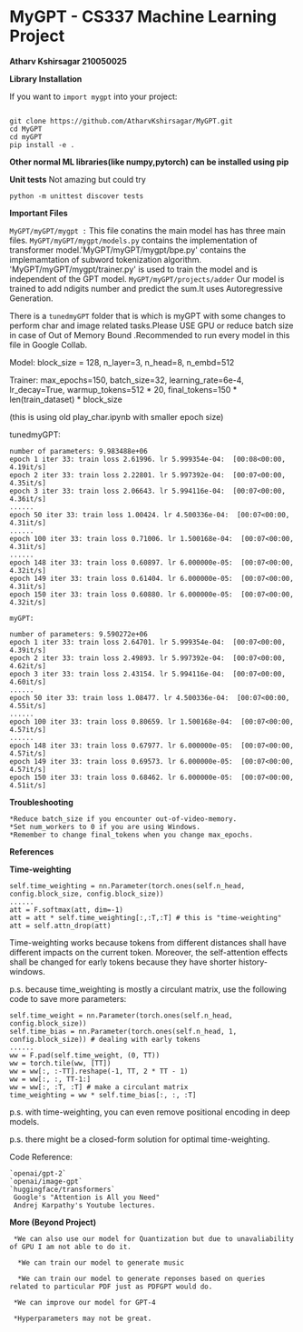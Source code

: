 # MyGPT - CS337 Machine Learning Project
**Atharv Kshirsagar 210050025**

**Library Installation**

If you want to `import mygpt` into your project:
```

git clone https://github.com/AtharvKshirsagar/MyGPT.git 
cd MyGPT
cd myGPT
pip install -e .
```
**Other normal ML libraries(like numpy,pytorch) can be installed using pip**

**Unit tests**
Not amazing but could try

```
python -m unittest discover tests
```

**Important Files**

`MyGPT/myGPT/mygpt :` This file conatins the main model has has three main files. `MyGPT/myGPT/mygpt/models.py` contains the implementation of transformer model.'MyGPT/myGPT/mygpt/bpe.py' contains the implemamtation of subword tokenization algorithm. 'MyGPT/myGPT/mygpt/trainer.py' is used to train the model and is independent of the GPT model.
 `MyGPT/myGPT/projects/adder` Our model is trained to add ndigits number and predict the sum.It uses Autoregressive  Generation.

 There is a `tunedmyGPT` folder that is which is myGPT with some changes to perform char and image related tasks.Please USE GPU or reduce batch size in case of Out of Memory Bound .Recommended to run every model in this file in Google Collab.

Model: block_size = 128, n_layer=3, n_head=8, n_embd=512

Trainer: max_epochs=150, batch_size=32, learning_rate=6e-4, lr_decay=True, warmup_tokens=512 * 20, final_tokens=150 * len(train_dataset) * block_size

(this is using old play_char.ipynb with smaller epoch size)

tunedmyGPT:

```
number of parameters: 9.983488e+06
epoch 1 iter 33: train loss 2.61996. lr 5.999354e-04:  [00:08<00:00,  4.19it/s]
epoch 2 iter 33: train loss 2.22801. lr 5.997392e-04:  [00:07<00:00,  4.35it/s]
epoch 3 iter 33: train loss 2.06643. lr 5.994116e-04:  [00:07<00:00,  4.36it/s]
......
epoch 50 iter 33: train loss 1.00424. lr 4.500336e-04:  [00:07<00:00,  4.31it/s]
......
epoch 100 iter 33: train loss 0.71006. lr 1.500168e-04:  [00:07<00:00,  4.31it/s]
......
epoch 148 iter 33: train loss 0.60897. lr 6.000000e-05:  [00:07<00:00,  4.32it/s]
epoch 149 iter 33: train loss 0.61404. lr 6.000000e-05:  [00:07<00:00,  4.31it/s]
epoch 150 iter 33: train loss 0.60880. lr 6.000000e-05:  [00:07<00:00,  4.32it/s]
```
```
myGPT:

number of parameters: 9.590272e+06
epoch 1 iter 33: train loss 2.64701. lr 5.999354e-04:  [00:07<00:00,  4.39it/s]
epoch 2 iter 33: train loss 2.49893. lr 5.997392e-04:  [00:07<00:00,  4.62it/s]
epoch 3 iter 33: train loss 2.43154. lr 5.994116e-04:  [00:07<00:00,  4.60it/s]
......
epoch 50 iter 33: train loss 1.08477. lr 4.500336e-04:  [00:07<00:00,  4.55it/s]
......
epoch 100 iter 33: train loss 0.80659. lr 1.500168e-04:  [00:07<00:00,  4.57it/s]
......
epoch 148 iter 33: train loss 0.67977. lr 6.000000e-05:  [00:07<00:00,  4.57it/s]
epoch 149 iter 33: train loss 0.69573. lr 6.000000e-05:  [00:07<00:00,  4.57it/s]
epoch 150 iter 33: train loss 0.68462. lr 6.000000e-05:  [00:07<00:00,  4.51it/s]
```

**Troubleshooting**

    *Reduce batch_size if you encounter out-of-video-memory.
    *Set num_workers to 0 if you are using Windows.
    *Remember to change final_tokens when you change max_epochs.

**References**

**Time-weighting**
```
self.time_weighting = nn.Parameter(torch.ones(self.n_head, config.block_size, config.block_size))
......
att = F.softmax(att, dim=-1)
att = att * self.time_weighting[:,:T,:T] # this is "time-weighting"
att = self.attn_drop(att)
```
Time-weighting works because tokens from different distances shall have different impacts on the current token.
Moreover, the self-attention effects shall be changed for early tokens because they have shorter history-windows.

p.s. because time_weighting is mostly a circulant matrix, use the following code to save more parameters:
```
self.time_weight = nn.Parameter(torch.ones(self.n_head, config.block_size))
self.time_bias = nn.Parameter(torch.ones(self.n_head, 1, config.block_size)) # dealing with early tokens 
......
ww = F.pad(self.time_weight, (0, TT))
ww = torch.tile(ww, [TT])
ww = ww[:, :-TT].reshape(-1, TT, 2 * TT - 1)
ww = ww[:, :, TT-1:]
ww = ww[:, :T, :T] # make a circulant matrix
time_weighting = ww * self.time_bias[:, :, :T]
```
p.s. with time-weighting, you can even remove positional encoding in deep models.

p.s. there might be a closed-form solution for optimal time-weighting.

Code Reference:

    `openai/gpt-2` 
    `openai/image-gpt` 
    `huggingface/transformers` 
     Google's "Attention is All you Need"
     Andrej Karpathy's Youtube lectures.

**More (Beyond Project)**

     *We can also use our model for Quantization but due to unavaliability of GPU I am not able to do it.

      *We can train our model to generate music

      *We can train our model to generate reponses based on queries related to particular PDF just as PDFGPT would do.
     
     *We can improve our model for GPT-4
     
     *Hyperparameters may not be great.
    

    
